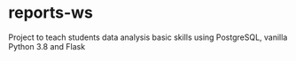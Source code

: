 # reports-ws
Project to teach students data analysis basic skills using PostgreSQL, vanilla Python 3.8 and Flask

